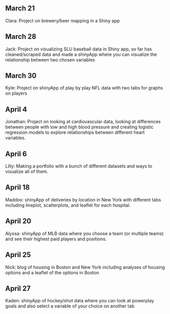 ## March 21

Clara: Project on brewery/beer mapping in a Shiny app
  
## March 28

Jack: Project on visualizing SLU baseball data in Shiny app, so far has cleaned/scraped data and made a shinyApp where you can visualize the relationship between two chosen variables


## March 30

Kyle: Project on shinyApp of play by play NFL data with two tabs for graphs on players

## April 4

Jonathan: Project on looking at cardiovascular data, looking at differences between people with low and high blood pressure and creating logistic regression models to explore relationships between different heart variables.

## April 6

Lilly: Making a portfolio with a bunch of different datasets and ways to visualize all of them.

## April 18

Maddox: shinyApp of deliveries by location in New York with different tabs including lineplot, scatterplots, and leaflet for each hospital.

## April 20

Alyssa: shinyApp of MLB data where you choose a team (or multiple teams) and see their highest paid players and positions.

## April 25

Nick: blog of housing in Boston and New York including analyses of housing options and a leaflet of the options in Boston

## April 27

Kaden: shinyApp of hockey/shot data where you can look at powerplay goals and also select a variable of your choice on another tab
